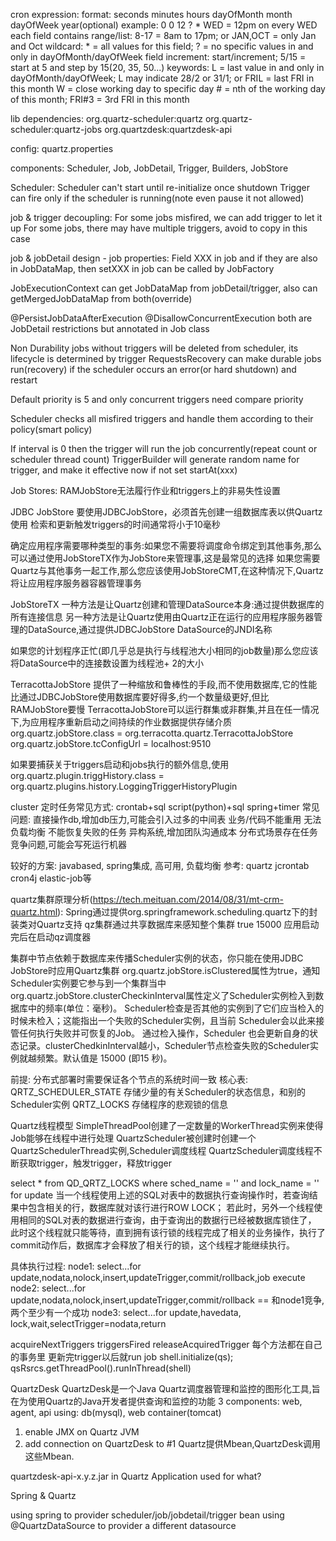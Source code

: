 cron expression:
format: seconds minutes hours dayOfMonth month dayOfWeek year(optional)
example: 0 0 12 ? * WED = 12pm on every WED
each field contains range/list: 8-17 = 8am to 17pm; or JAN,OCT = only Jan and Oct
wildcard: * = all values for this field; ? = no specific values in and only in dayOfMonth/dayOfWeek field
increment: start/increment; 5/15 = start at 5 and step by 15(20, 35, 50...)
keywords:
L = last value in and only in dayOfMonth/dayOfWeek; L may indicate 28/2 or 31/1; or FRIL = last FRI in this month
W = close working day to specific day
\# = nth of the working day of this month; FRI#3 = 3rd FRI in this month

lib dependencies:
org.quartz-scheduler:quartz
org.quartz-scheduler:quartz-jobs
org.quartzdesk:quartzdesk-api

config:
quartz.properties

components:
Scheduler, Job, JobDetail, Trigger, Builders, JobStore

Scheduler:
Scheduler can't start until re-initialize once shutdown
Trigger can fire only if the scheduler is running(note even pause it not allowed)

job & trigger decoupling:
For some jobs misfired, we can add trigger to let it up
For some jobs, there may have multiple triggers, avoid to copy in this case

job & jobDetail design - job properties:
Field XXX in job and if they are also in JobDataMap, then setXXX in job can be called by JobFactory

JobExecutionContext can get JobDataMap from jobDetail/trigger, also can getMergedJobDataMap from both(override)

@PersistJobDataAfterExecution @DisallowConcurrentExecution both are JobDetail restrictions but annotated in Job class

Non Durability jobs without triggers will be deleted from scheduler, its lifecycle is determined by trigger
RequestsRecovery can make durable jobs run(recovery) if the scheduler occurs an error(or hard shutdown) and restart

Default priority is 5 and only concurrent triggers need compare priority

Scheduler checks all misfired triggers and handle them according to their policy(smart policy)

If interval is 0 then the trigger will run the job concurrently(repeat count or scheduler thread count)
TriggerBuilder will generate random name for trigger, and make it effective now if not set startAt(xxx)

Job Stores:
RAMJobStore无法履行作业和triggers上的非易失性设置

JDBC JobStore
要使用JDBCJobStore，必须首先创建一组数据库表以供Quartz使用
检索和更新触发triggers的时间通常将小于10毫秒

确定应用程序需要哪种类型的事务:如果您不需要将调度命令绑定到其他事务,那么可以通过使用JobStoreTX作为JobStore来管理事,这是最常见的选择
如果您需要Quartz与其他事务一起工作,那么您应该使用JobStoreCMT,在这种情况下,Quartz将让应用程序服务器容器管理事务

JobStoreTX
一种方法是让Quartz创建和管理DataSource本身:通过提供数据库的所有连接信息
另一种方法是让Quartz使用由Quartz正在运行的应用程序服务器管理的DataSource,通过提供JDBCJobStore DataSource的JNDI名称

如果您的计划程序正忙(即几乎总是执行与线程池大小相同的job数量)那么您应该将DataSource中的连接数设置为线程池+ 2的大小

TerracottaJobStore
提供了一种缩放和鲁棒性的手段,而不使用数据库,它的性能比通过JDBCJobStore使用数据库要好得多,约一个数量级更好,但比RAMJobStore要慢
TerracottaJobStore可以运行群集或非群集,并且在任一情况下,为应用程序重新启动之间持续的作业数据提供存储介质
org.quartz.jobStore.class = org.terracotta.quartz.TerracottaJobStore
org.quartz.jobStore.tcConfigUrl = localhost:9510

如果要捕获关于triggers启动和jobs执行的额外信息,使用
org.quartz.plugin.triggHistory.class = org.quartz.plugins.history.LoggingTriggerHistoryPlugin

cluster
定时任务常见方式:
crontab+sql
script(python)+sql
spring+timer
常见问题:
直接操作db,增加db压力,可能会引入过多的中间表
业务/代码不能重用
无法负载均衡
不能恢复失败的任务
异构系统,增加团队沟通成本
分布式场景存在任务竞争问题,可能会写死运行机器

较好的方案:
javabased, spring集成, 高可用, 负载均衡
参考: quartz jcrontab cron4j elastic-job等

quartz集群原理分析(https://tech.meituan.com/2014/08/31/mt-crm-quartz.html):
Spring通过提供org.springframework.scheduling.quartz下的封装类对Quartz支持
qz集群通过共享数据库来感知整个集群
<prop key="org.quartz.jobStore.isClustered">true</prop>
<prop key="org.quartz.jobStore.clusterCheckinInterval">15000</prop>
<property name="startupDelay" value="30" />应用启动完后在启动qz调度器
<property name="overwriteExistingJobs" value="true" />

集群中节点依赖于数据库来传播Scheduler实例的状态，你只能在使用JDBC JobStore时应用Quartz集群
org.quartz.jobStore.isClustered属性为true，通知Scheduler实例要它参与到一个集群当中
org.quartz.jobStore.clusterCheckinInterval属性定义了Scheduler实例检入到数据库中的频率(单位：毫秒)。
Scheduler检查是否其他的实例到了它们应当检入的时候未检入；这能指出一个失败的Scheduler实例，且当前 Scheduler会以此来接管任何执行失败并可恢复的Job。
通过检入操作，Scheduler 也会更新自身的状态记录。clusterChedkinInterval越小，Scheduler节点检查失败的Scheduler实例就越频繁。默认值是 15000 (即15 秒)。

前提: 分布式部署时需要保证各个节点的系统时间一致
核心表:
QRTZ_SCHEDULER_STATE	存储少量的有关Scheduler的状态信息，和别的Scheduler实例
QRTZ_LOCKS	存储程序的悲观锁的信息

Quartz线程模型
SimpleThreadPool创建了一定数量的WorkerThread实例来使得Job能够在线程中进行处理
QuartzScheduler被创建时创建一个QuartzSchedulerThread实例,Scheduler调度线程
QuartzScheduler调度线程不断获取trigger，触发trigger，释放trigger

select * from QD_QRTZ_LOCKS where sched_name = '' and lock_name = '' for update
当一个线程使用上述的SQL对表中的数据执行查询操作时，若查询结果中包含相关的行，数据库就对该行进行ROW LOCK；
若此时，另外一个线程使用相同的SQL对表的数据进行查询，由于查询出的数据行已经被数据库锁住了，
此时这个线程就只能等待，直到拥有该行锁的线程完成了相关的业务操作，执行了commit动作后，数据库才会释放了相关行的锁，这个线程才能继续执行。

具体执行过程:
node1: select...for update,nodata,nolock,insert,updateTrigger,commit/rollback,job execute
node2: select...for update,nodata,nolock,insert,updateTrigger,commit/rollback == 和node1竞争,两个至少有一个成功
node3: select...for update,havedata, lock,wait,selectTrigger=nodata,return

acquireNextTriggers
triggersFired
releaseAcquiredTrigger
每个方法都在自己的事务里
更新完trigger以后就run job
shell.initialize(qs);
qsRsrcs.getThreadPool().runInThread(shell) 

QuartzDesk
QuartzDesk是一个Java Quartz调度器管理和监控的图形化工具,旨在为使用Quartz的Java开发者提供查询和监控的功能
3 components: web, agent, api
using: db(mysql), web container(tomcat)
1. enable JMX on Quartz JVM
2. add connection on QuartzDesk to #1
Quartz提供Mbean,QuartzDesk调用这些Mbean.

quartzdesk-api-x.y.z.jar in Quartz Application used for what?

Spring & Quartz

using spring to provider scheduler/job/jobdetail/trigger bean
using @QuartzDataSource to provider a different datasource

